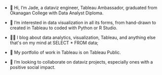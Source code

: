 
* 👋 Hi, I’m Jade, a dataviz engineer, Tableau Ambassador, graduated from Okanagan College with Data Analyst Diploma.

* 👀 I’m interested in data visualization in all its forms, from hand-drawn to created in Tableau to coded with Python or R Studio.

* ✍🏼 I blog about data analytics, visualization, Tableau, and anything else that's on my mind at SELECT * FROM data;

* 🎨 My portfolio of work in Tableau is on Tableau Public.

* 💞️ I’m looking to collaborate on dataviz projects, especially ones with a positive social impact.
